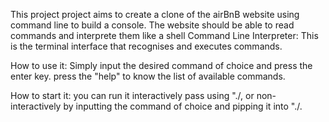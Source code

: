 This project project aims to create a clone of the airBnB website using command line to build a console.
The website should be able to read commands and interprete them like a shell
Command Line Interpreter: This is the terminal interface that recognises and executes commands.

How to use it: Simply input the desired command of choice and press the enter key. press the "help" to know the list of available commands.

How to start it: you can run it interactively pass using "./<programme name>, or non-interactively by inputting the command of choice and pipping it into "./<programme name>.